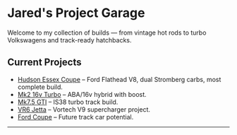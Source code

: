 # Jared's Project Garage

Welcome to my collection of builds — from vintage hot rods to turbo Volkswagens and track-ready hatchbacks.

## Current Projects
- [Hudson Essex Coupe](cars/hudson-essex.md) – Ford Flathead V8, dual Stromberg carbs, most complete build.
- [Mk2 16v Turbo](cars/mk2-16vt.md) – ABA/16v hybrid with boost.
- [Mk7.5 GTI](cars/mk7-5-gti.md) – IS38 turbo track build.
- [VR6 Jetta](cars/vr6-jetta.md) – Vortech V9 supercharger project.
- [Ford Coupe](cars/ford-coupe.md) – Future track car potential.

---
